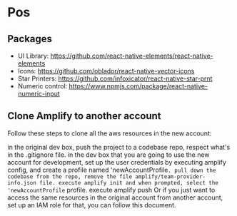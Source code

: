 

# Pos

## Packages

- UI Library: https://github.com/react-native-elements/react-native-elements 
- Icons: https://github.com/oblador/react-native-vector-icons 
- Star Printers: https://github.com/infoxicator/react-native-star-prnt
- Numeric control: https://www.npmjs.com/package/react-native-numeric-input

## Clone Amplify to another account

Follow these steps to clone all the aws resources in the new account:

in the original dev box, push the project to a codebase repo, respect what's in the .gitignore file.
in the dev box that you are going to use the new account for development, set up the user credentials by executing amplify config, and create a profile named 'newAccountProfile`.
pull down the codebase from the repo, remove the file amplify/team-provider-info.json file.
execute amplify init and when prompted, select the 'newAccountProfile` profile.
execute amplify push
Or if you just want to access the same resources in the original account from another account, set up an IAM role for that, you can follow this document.